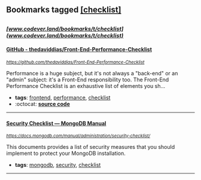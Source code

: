 ## Bookmarks tagged [[checklist]](https://www.codever.land/search?q=[checklist])

_<sup><sup>[www.codever.land/bookmarks/t/checklist](www.codever.land/bookmarks/t/checklist)</sup></sup>_
---
#### [GitHub - thedaviddias/Front-End-Performance-Checklist](https://github.com/thedaviddias/Front-End-Performance-Checklist)
_<sup>https://github.com/thedaviddias/Front-End-Performance-Checklist</sup>_

Performance is a huge subject, but it's not always a "back-end" or an "admin" subject: it's a Front-End responsibility too. The Front-End Performance Checklist is an exhaustive list of elements you sh...
* **tags**: [frontend](../tagged/frontend.md), [performance](../tagged/performance.md), [checklist](../tagged/checklist.md)
* :octocat: **[source code](https://github.com/thedaviddias/Front-End-Performance-Checklist)**
---
#### [Security Checklist — MongoDB Manual](https://docs.mongodb.com/manual/administration/security-checklist/)
_<sup>https://docs.mongodb.com/manual/administration/security-checklist/</sup>_

This documents provides a list of security measures that you should implement to protect your MongoDB installation.
* **tags**: [mongodb](../tagged/mongodb.md), [security](../tagged/security.md), [checklist](../tagged/checklist.md)
---
